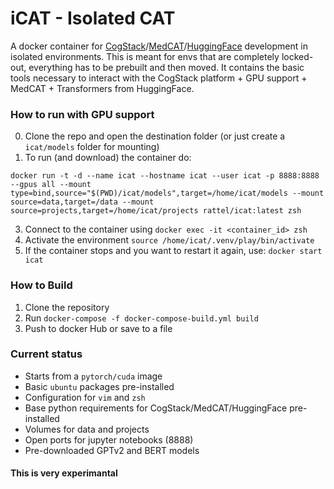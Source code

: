# iCAT - Isolated CAT

A docker container for [CogStack](https://cogstack.org/)/[MedCAT](https://github.com/CogStack/MedCAT)/[HuggingFace](https://huggingface.co/) development in isolated environments. This is meant for envs that are completely locked-out, everything has to be prebuilt and then moved. It contains the basic tools necessary to interact with the CogStack platform + GPU support + MedCAT + Transformers from HuggingFace.


### How to run with GPU support
0. Clone the repo and open the destination folder (or just create a `icat/models` folder for mounting)
1. To run (and download) the container do: 
```
docker run -t -d --name icat --hostname icat --user icat -p 8888:8888 --gpus all --mount type=bind,source="$(PWD)/icat/models",target=/home/icat/models --mount source=data,target=/data --mount source=projects,target=/home/icat/projects rattel/icat:latest zsh
```
3. Connect to the container using `docker exec -it <container_id> zsh`
4. Activate the environment `source /home/icat/.venv/play/bin/activate`
5. If the container stops and you want to restart it again, use: `docker start icat`


### How to Build 

1. Clone the repository
2. Run `docker-compose -f docker-compose-build.yml build`
3. Push to docker Hub or save to a file


### Current status

* Starts from a `pytorch/cuda` image
* Basic `ubuntu` packages pre-installed
* Configuration for `vim` and `zsh`
* Base python requirements for CogStack/MedCAT/HuggingFace pre-installed
* Volumes for data and projects
* Open ports for jupyter notebooks (8888)
* Pre-downloaded GPTv2 and BERT models


#### This is very experimantal
